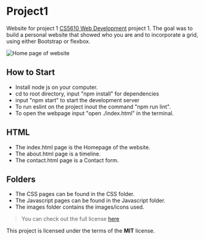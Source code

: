 # Project1

Website for project 1 [CS5610 Web Development](https://johnguerra.co/classes/webDevelopment_spring_2021/) project 1. The goal was to build a personal website that showed who you are and to incorporate a grid, using either Bootstrap or flexbox.

![Home page of website](/homepage.png)

## How to Start

- Install node js on your computer.
- cd to root directory, input "npm install" for dependencies
- input "npm start" to start the development server
- To run eslint on the project inout the command "npm run lint".
- To open the webpage input "open ./index.html" in the terminal. 

## HTML

- The index.html page is the Homepage of the website. 
- The about.html page is a timeline. 
- The contact.html page is a Contact form.

## Folders

- The CSS pages can be found in the CSS folder. 
- The Javascript pages can be found in the Javascript folder.
- The images folder contains the images/icons used.




> You can check out the full license [here](/LICENSE)

This project is licensed under the terms of the **MIT** license.
